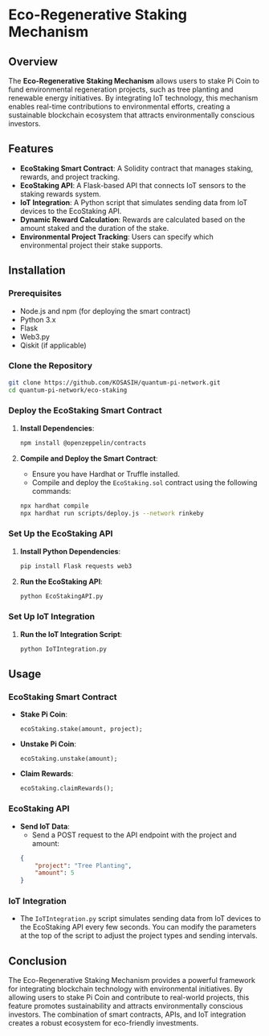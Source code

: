 # Eco-Regenerative Staking Mechanism

## Overview

The **Eco-Regenerative Staking Mechanism** allows users to stake Pi Coin to fund environmental regeneration projects, such as tree planting and renewable energy initiatives. By integrating IoT technology, this mechanism enables real-time contributions to environmental efforts, creating a sustainable blockchain ecosystem that attracts environmentally conscious investors.

## Features

- **EcoStaking Smart Contract**: A Solidity contract that manages staking, rewards, and project tracking.
- **EcoStaking API**: A Flask-based API that connects IoT sensors to the staking rewards system.
- **IoT Integration**: A Python script that simulates sending data from IoT devices to the EcoStaking API.
- **Dynamic Reward Calculation**: Rewards are calculated based on the amount staked and the duration of the stake.
- **Environmental Project Tracking**: Users can specify which environmental project their stake supports.

## Installation

### Prerequisites

- Node.js and npm (for deploying the smart contract)
- Python 3.x
- Flask
- Web3.py
- Qiskit (if applicable)

### Clone the Repository

```bash
git clone https://github.com/KOSASIH/quantum-pi-network.git
cd quantum-pi-network/eco-staking
```

### Deploy the EcoStaking Smart Contract

1. **Install Dependencies**:
   ```bash
   npm install @openzeppelin/contracts
   ```

2. **Compile and Deploy the Smart Contract**:
   - Ensure you have Hardhat or Truffle installed.
   - Compile and deploy the `EcoStaking.sol` contract using the following commands:
   ```bash
   npx hardhat compile
   npx hardhat run scripts/deploy.js --network rinkeby
   ```

### Set Up the EcoStaking API

1. **Install Python Dependencies**:
   ```bash
   pip install Flask requests web3
   ```

2. **Run the EcoStaking API**:
   ```bash
   python EcoStakingAPI.py
   ```

### Set Up IoT Integration

1. **Run the IoT Integration Script**:
   ```bash
   python IoTIntegration.py
   ```

## Usage

### EcoStaking Smart Contract

- **Stake Pi Coin**:
   ```solidity
   ecoStaking.stake(amount, project);
   ```

- **Unstake Pi Coin**:
   ```solidity
   ecoStaking.unstake(amount);
   ```

- **Claim Rewards**:
   ```solidity
   ecoStaking.claimRewards();
   ```

### EcoStaking API

- **Send IoT Data**:
   - Send a POST request to the API endpoint with the project and amount:
   ```json
   {
       "project": "Tree Planting",
       "amount": 5
   }
   ```

### IoT Integration

- The `IoTIntegration.py` script simulates sending data from IoT devices to the EcoStaking API every few seconds. You can modify the parameters at the top of the script to adjust the project types and sending intervals.

## Conclusion

The Eco-Regenerative Staking Mechanism provides a powerful framework for integrating blockchain technology with environmental initiatives. By allowing users to stake Pi Coin and contribute to real-world projects, this feature promotes sustainability and attracts environmentally conscious investors. The combination of smart contracts, APIs, and IoT integration creates a robust ecosystem for eco-friendly investments.
